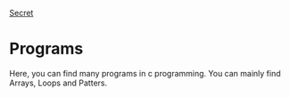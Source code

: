 [Secret](https://www.youtube.com/watch?v=dQw4w9WgXcQ)

# Programs

Here, you can find many programs in c programming. You can mainly find Arrays, Loops and Patters.
